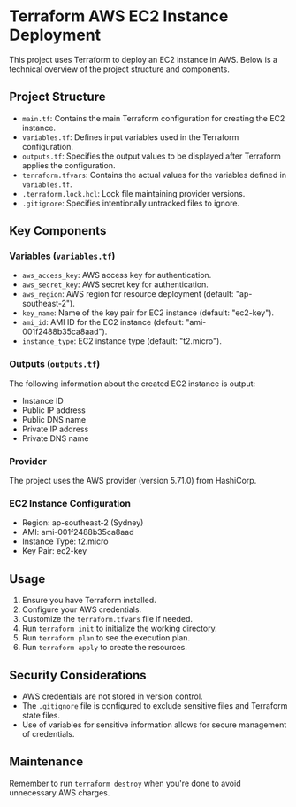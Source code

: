 # Terraform AWS EC2 Instance Deployment

This project uses Terraform to deploy an EC2 instance in AWS. Below is a technical overview of the project structure and components.

## Project Structure

- `main.tf`: Contains the main Terraform configuration for creating the EC2 instance.
- `variables.tf`: Defines input variables used in the Terraform configuration.
- `outputs.tf`: Specifies the output values to be displayed after Terraform applies the configuration.
- `terraform.tfvars`: Contains the actual values for the variables defined in `variables.tf`.
- `.terraform.lock.hcl`: Lock file maintaining provider versions.
- `.gitignore`: Specifies intentionally untracked files to ignore.

## Key Components

### Variables (`variables.tf`)

- `aws_access_key`: AWS access key for authentication.
- `aws_secret_key`: AWS secret key for authentication.
- `aws_region`: AWS region for resource deployment (default: "ap-southeast-2").
- `key_name`: Name of the key pair for EC2 instance (default: "ec2-key").
- `ami_id`: AMI ID for the EC2 instance (default: "ami-001f2488b35ca8aad").
- `instance_type`: EC2 instance type (default: "t2.micro").

### Outputs (`outputs.tf`)

The following information about the created EC2 instance is output:
- Instance ID
- Public IP address
- Public DNS name
- Private IP address
- Private DNS name

### Provider

The project uses the AWS provider (version 5.71.0) from HashiCorp.

### EC2 Instance Configuration

- Region: ap-southeast-2 (Sydney)
- AMI: ami-001f2488b35ca8aad
- Instance Type: t2.micro
- Key Pair: ec2-key

## Usage

1. Ensure you have Terraform installed.
2. Configure your AWS credentials.
3. Customize the `terraform.tfvars` file if needed.
4. Run `terraform init` to initialize the working directory.
5. Run `terraform plan` to see the execution plan.
6. Run `terraform apply` to create the resources.

## Security Considerations

- AWS credentials are not stored in version control.
- The `.gitignore` file is configured to exclude sensitive files and Terraform state files.
- Use of variables for sensitive information allows for secure management of credentials.

## Maintenance

Remember to run `terraform destroy` when you're done to avoid unnecessary AWS charges.
